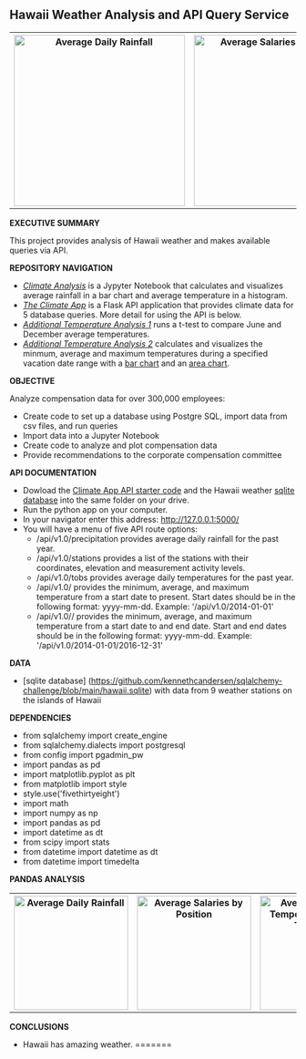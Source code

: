 ## Hawaii Weather Analysis and API Query Service

 <table style="width:100%">
  <tr valign="top">
    <th><img height="300" alt="Average Daily Rainfall" src="https://github.com/kennethcandersen/sqlalchemy-challenge/blob/main/output_charts/average_rainfall.png"></th>
    <th><img height="300" alt="Average Salaries by Position" src="https://github.com/kennethcandersen/sqlalchemy-challenge/blob/main/output_charts/temps_during_trip_date_range.png"></th>
  </tr>
</table> 

**EXECUTIVE SUMMARY**

This project provides analysis of Hawaii weather and makes available queries via API.

**REPOSITORY NAVIGATION**

* [*Climate Analysis*](https://github.com/kennethcandersen/sqlalchemy-challenge/commit/4c2e4c0c2f734589b0003d0ae3305864ff982e66) is a Jypyter Notebook that calculates and visualizes average rainfall in a bar chart and average temperature in a histogram.
* [*The Climate App*](https://github.com/kennethcandersen/sqlalchemy-challenge/blob/main/climate_app.py) is a Flask API application that provides climate data for 5 database queries. More detail for using the API is below. 
* [*Additional Temperature Analysis 1*](https://github.com/kennethcandersen/sqlalchemy-challenge/blob/main/temp_analysis_bonus_1_starter.ipynb) runs a t-test to compare June and December average temperatures. 
* [*Additional Temperature Analysis 2*](https://github.com/kennethcandersen/sqlalchemy-challenge/blob/main/temp_analysis_bonus_2_starter.ipynb) calculates and visualizes the minmum, average and maximum temperatures during a specified vacation date range with a [bar chart](https://github.com/kennethcandersen/sqlalchemy-challenge/blob/main/output_charts/average_trip_temperature.png) and an [area chart](https://github.com/kennethcandersen/sqlalchemy-challenge/blob/main/output_charts/temps_during_trip_date_range.png).

**OBJECTIVE**

Analyze compensation data for over 300,000 employees:
- Create code to set up a database using Postgre SQL, import data from csv files, and run queries
- Import data into a Jupyter Notebook
- Create code to analyze and plot compensation data
- Provide recommendations to the corporate compensation committee

**API DOCUMENTATION**
- Dowload the [Climate App API starter code](https://github.com/kennethcandersen/sqlalchemy-challenge/blob/main/climate_app.py) and the Hawaii weather [sqlite database](https://github.com/kennethcandersen/sqlalchemy-challenge/blob/main/hawaii.sqlite) into the same folder on your drive. 
- Run the python app on your computer.
- In your navigator enter this address: http://127.0.0.1:5000/
- You will have a menu of five API route options:
  - /api/v1.0/precipitation provides average daily rainfall for the past year. 
  - /api/v1.0/stations provides a list of the stations with their coordinates, elevation and measurement activity levels. 
  - /api/v1.0/tobs provides average daily temperatures for the past year.
  - /api/v1.0/<start> provides the minimum, average, and maximum temperature from a start date to present. Start dates should be in the following format: yyyy-mm-dd. Example: '/api/v1.0/2014-01-01'
  - /api/v1.0/<start>/<end> provides the minimum, average, and maximum temperature from a start date to and end date. Start and end dates should be in the following format: yyyy-mm-dd. Example: '/api/v1.0/2014-01-01/2016-12-31'

**DATA** 

- [sqlite database] (https://github.com/kennethcandersen/sqlalchemy-challenge/blob/main/hawaii.sqlite) with data from 9 weather stations on the islands of Hawaii


**DEPENDENCIES**

- from sqlalchemy import create_engine
- from sqlalchemy.dialects import postgresql
- from config import pgadmin_pw
- import pandas as pd
- import matplotlib.pyplot as plt      
- from matplotlib import style
- style.use('fivethirtyeight')
- import math
- import numpy as np
- import pandas as pd
- import datetime as dt
- from scipy import stats
- from datetime import datetime as dt
- from datetime import timedelta                
       
**PANDAS ANALYSIS**

 <table style="width:100%">
  <tr valign="top">
    <th><img height="200" alt="Average Daily Rainfall" src="https://github.com/kennethcandersen/sqlalchemy-challenge/blob/main/output_charts/average_rainfall.png"></th>
    <th><img height="200" alt="Average Salaries by Position" src="https://github.com/kennethcandersen/sqlalchemy-challenge/blob/main/output_charts/temps_during_trip_date_range.png"></th>
    <th><img height="200" alt="Average Historical Temperatures During Trip Dates" src="https://github.com/kennethcandersen/sqlalchemy-challenge/blob/main/output_charts/temps_during_trip_date_range.png"></th>
       <th><img height="200" alt="Average Historical Temperatures During Trip Dates" src="https://github.com/kennethcandersen/sqlalchemy-challenge/blob/main/output_charts/temps_during_trip_date_range.png"></th>
  </tr>
</table> 

**CONCLUSIONS**

- Hawaii has amazing weather. 
=======

